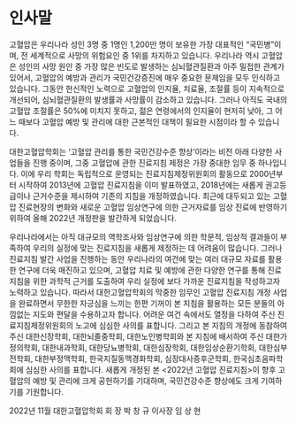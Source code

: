 # 인사말

고혈압은 우리나라 성인 3명 중 1명인 1,200만 명이 보유한 가장 대표적인 “국민병”이며, 전 세계적으로 사망의 위험요인 중 1위를 차지하고 있습니다. 우리나라 역시 고혈압은 성인의 사망 원인 중 가장 많은 빈도로 발생하는 심뇌혈관질환과 아주 밀접한 관계가 있어서, 고혈압의 예방과 관리가 국민건강증진에 매우 중요한 문제임을 모두 인식하고 있습니다. 그동안 헌신적인 노력으로 고혈압의 인지율, 치료율, 조절률 등이 지속적으로 개선되어, 심뇌혈관질환의 발생률과 사망률이 감소하고 있습니다. 그러나 아직도 국내의 고혈압 조절률은 50%에 미치지 못하고, 젊은 연령에서의 인지율이 현저히 낮아, 그 어느 때보다 고혈압 예방 및 관리에 대한 근본적인 대책이 필요한 시점이라 할 수 있습니다.

대한고혈압학회는 ‘고혈압 관리를 통한 국민건강수준 향상’이라는 비전 아래 다양한 사업들을 진행 중이며, 그중 고혈압에 관한 진료지침 제정은 가장 중대한 임무 중 하나입니다. 이에 우리 학회는 독립적으로 운영되는 진료지침제정위원회의 활동으로 2000년부터 시작하여 2013년에 고혈압 진료지침을 이미 발표하였고, 2018년에는 새롭게 권고등급이나 근거수준을 제시하여 기존의 지침을 개정하였습니다. 최근에 대두되고 있는 고혈압 진료현장의 변화와 새로운 고혈압 임상연구에 의한 근거자료를 임상 진료에 반영하기 위하여 올해 2022년 개정판을 발간하게 되었습니다.

우리나라에서는 아직 대규모의 역학조사와 임상연구에 의한 학문적, 임상적 결과들이 부족하여 우리의 실정에 맞는 진료지침을 새롭게 제정하는 데 어려움이 많습니다. 그러나 진료지침 발간 사업을 진행하는 동안 우리나라의 여건에 맞는 여러 대규모 자료를 활용한 연구에 더욱 매진하고 있으며, 고혈압 치료 및 예방에 관한 다양한 연구를 통해 진료지침을 위한 과학적 근거를 도출하여 우리 실정에 보다 가까운 진료지침을 작성하고자 노력하고 있습니다. 따라서 대한고혈압학회의 막중한 임무인 고혈압 진료지침 개정 사업을 완료하면서 무한한 자긍심을 느끼는 한편 기꺼이 본 지침을 활용하는 모든 분들의 아낌없는 지도와 편달을 수용하고자 합니다. 어려운 여건 속에서도 열정을 다하여 주신 진료지침제정위원회의 노고에 심심한 사의를 표합니다. 그리고 본 지침의 개정에 동참하여 주신 대한신장학회, 대한뇌졸중학회, 대한노인병학회와 본 지침에 배서하여 주신 대한가정의학회, 대한내과학회, 대한당뇨병학회, 대한심장학회, 대한임상순환기학회, 대한심부전학회, 대한부정맥학회, 한국지질동맥경화학회, 심장대사증후군학회, 한국심초음파학회에 심심한 사의를 표합니다. 새롭게 개정된 본 <2022년 고혈압 진료지침>이 향후 고혈압의 예방 및 관리에 크게 공헌하기를 기대하며, 국민건강수준 향상에도 크게 기여하기를 기원합니다.

2022년 11월
대한고혈압학회 회 장 박 창 규
이사장 임 상 현
